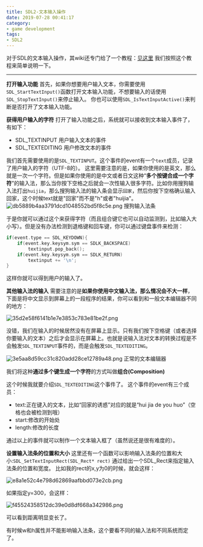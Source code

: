 ```yaml
---
title: SDL2-文本输入操作
date: 2019-07-28 00:41:17
category:
- game development
tags:
- SDL2
---
```

对于SDL的文本输入操作，其wiki还专门给了一个教程：[见这里](http://wiki.libsdl.org/Tutorials/TextInput)
我们按照这个教程来简单说明一下。
<!--more-->
***
**打开输入功能**
首先，如果你想要用户输入文本，你需要使用` SDL_StartTextInput()`函数打开文本输入功能，不想要输入的话使用`SDL_StopTextInput()`来停止输入。
你也可以使用`SDL_IsTextInputActive()`来判断是否打开了文本输入功能。

**获得用户输入的字符**
打开了输入功能之后，系统就可以接收到文本输入事件了，有如下：
* SDL_TEXTINPUT 用户输入文本的事件
* SDL_TEXTEDITING 用户修改文本的事件

我们首先需要使用的是`SDL_TEXTINPUT`。这个事件的event有一个`text`成员，记录了用户输入的字符（UTF-8的）。
这里需要注意的是，如果你使用的是英文，那么就是一次一个字符。但是如果你使用的是中文或者日文这种“**多个按键合成一个字符**”的输入法，那么当你按下空格之后就会一次性输入很多字符。比如你用搜狗输入法打出`huijia`，那么搜狗输入法的输入条会显示`回家`，然后你按下空格确认输入回家，这个时候text就是"回家"而不是"h"或者"huijia"。
![db5889b4aa3791dcd1048552bd5f8c5e.png](evernotecid://CC4AE303-7075-41F1-88CC-9FC46AD06331/appyinxiangcom/20164043/ENResource/p351)
搜狗输入法条

于是你就可以通过这个来获得字符（而且组合键它也可以自动监测到，比如输入大小写）。但是没有办法检测到退格键和回车键，你可以通过键盘事件来检测：
```c++
if(event.type == SDL_KEYDOWN){
    if(event.key.keysym.sym == SDLK_BACKSPACE)
        textinput.pop_back();
    if(event.key.keysym.sym == SDLK_RETURN)
        textinput += '\n';
}
```
这样你就可以得到用户的输入了。

**其他输入法的输入**
需要注意的是**如果你使用中文输入法，那么情况会不大一样**，下面是将中文显示到屏幕上的一段程序的结果，你可以看到和一般文本编辑器不同的地方：

![35d2e58f6141b1e7e3853c783e81be2f.png](evernotecid://CC4AE303-7075-41F1-88CC-9FC46AD06331/appyinxiangcom/20164043/ENResource/p352)

没错，我们在输入的时候居然没有在屏幕上显示。只有我们按下空格键（或者选择你要输入的文本）之后才会显示在屏幕上。也就是说输入法对文本的转换过程是不会触发`SDL_TEXTINPUT`事件的，而是会触发`SDL_TEXTEDITING`。

![3e5aa8d59cc31c820add28ce12789a48.png](evernotecid://CC4AE303-7075-41F1-88CC-9FC46AD06331/appyinxiangcom/20164043/ENResource/p353)
正常的文本编辑器

我们将这种**通过多个键生成一个字符**的方式叫做**组合(Composition)**

这个时候我就要介绍`SDL_TEXTEDITING`这个事件了。
这个事件的event有三个成员：
* text:正在键入的文本，比如“回家的诱惑”对应的就是“hui jia de you huo”（空格也会被检测到哦）
* start:修改的开始处
* length:修改的长度

通过以上的事件就可以制作一个文本输入框了（虽然说还是很有难度的）。

**设置输入法条的位置和大小**
这里还有一个函数可以影响输入法条的位置和大小:`SDL_SetTextInputRect(SDL_Rect* rect)`
通过给出一个SDL_Rect来指定输入法条的位置和宽度。
比如我的rect的x,y为0的时候，就会这样：

![e8a1e52c4e798d62869aafbbd073e2cb.png](evernotecid://CC4AE303-7075-41F1-88CC-9FC46AD06331/appyinxiangcom/20164043/ENResource/p354)

如果指定y=300，会这样：

![f45524358512dc39e0d8df668a342986.png](evernotecid://CC4AE303-7075-41F1-88CC-9FC46AD06331/appyinxiangcom/20164043/ENResource/p355)

可以看到距离明显变长了。

有时候w和h属性并不能影响输入法条，这个要看不同的输入法和不同系统而定了。




